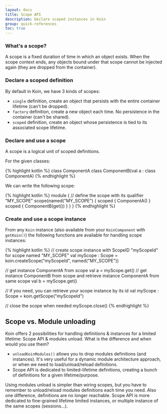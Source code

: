 ```yaml
---
layout: docs
title: Scope API
description: Declare scoped instances in Koin
group: quick-references
toc: true
---
```


### What's a scope?
A scope is a fixed duration of time in which an object exists. When the scope context ends, any objects bound under that scope cannot be injected again (they are dropped from the container).

### Declare a scoped definition

By default in Koin, we have 3 kinds of scopes:

- `single` definition, create an object that persists with the entire container lifetime (can't be dropped).
- `factory` definition, create a new object each time. No persistence in the container (can't be shared).
- `scoped` definition, create an object whose persistence is tied to its associated scope lifetime.

### Declare and use a scope

A scope is a logical unit of scoped definitions.

For the given classes:

{% highlight kotlin %}
class ComponentA
class ComponentB(val a : class ComponentA)
{% endhighlight %}

We can write the following scope:

{% highlight kotlin %}
module {
    // define the scope with its qualifier "MY_SCOPE"
    scope(named("MY_SCOPE") {
        scoped { ComponentA() }
        scoped { ComponentB(get()) }
    }
}
{% endhighlight %}

### Create and use a scope instance

From any `Koin` instance (also available from your `KoinComponent` with `getKoin()`) the following functions are available for handling scope instances:

{% highlight kotlin %}
// create scope instance with ScopeID "myScopeId" for scope named "MY_SCOPE"
val myScope : Scope = koin.createScope("myScopeId", named("MY_SCOPE"))

// get instance ComponentA from scope
val a = myScope.get<ComponentA>()
// get instance ComponentB from scope and retrieve instance ComponentA from same scope
val b = myScope.get<ComponentB>()

// if you need, you can retrieve your scope instance by its id
val myScope : Scope = koin.getScope("myScopeId")

// close the scope when needed
myScope.close()
{% endhighlight %}

## Scope vs. Module unloading

Koin offers 2 possibilities for handling definitions & instances for a limited lifetime: Scope API & modules unload. What is the difference and when would you use them?

- `unloadKoinModules()` allows you to drop modules definitions (and instances). It's very useful for a dynamic module architecture approach, or when we need to load/unload/reload definitions.
- Scope API is dedicated to limited-lifetime definitions, creating a bunch of definitions for a given lifetime/purpose.

Using modules unload is simpler than wiring scopes, but you have to remember to unload/reload modules definitions each time you need. Also one difference, definitions are no longer reachable. Scope API is more dedicated to fine-grained lifetime limited instances, or multiple instance of the same scopes (sessions...).

